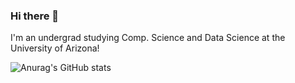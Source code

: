 ### Hi there 👋

I'm an undergrad studying Comp. Science and Data Science at the University of Arizona!
<!--
**Adi-UA/Adi-UA** is a ✨ _special_ ✨ repository because its `README.md` (this file) appears on your GitHub profile.

Here are some ideas to get you started:

- 🔭 I’m currently working on ...
- 🌱 I’m currently learning ...
- 👯 I’m looking to collaborate on ...
- 🤔 I’m looking for help with ...
- 💬 Ask me about ...
- 📫 How to reach me: ...
- 😄 Pronouns: ...
- ⚡ Fun fact: ...
-->
![Anurag's GitHub stats](https://github-readme-stats.vercel.app/api?username=adi-ua&show_icons=true&theme=tokyonight&count_private=true&hide=issues,contribs&include_all_commits=true)
